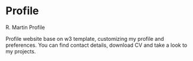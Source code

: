 # Profile
R. Martin Profile

Profile website base on w3 template, customizing my profile and preferences.
You can find contact details, download CV and take a look to my projects.